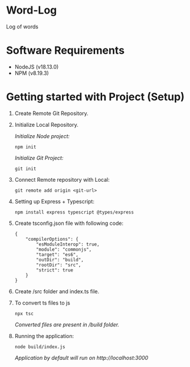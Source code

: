 # Word-Log
Log of words

# Software Requirements
- NodeJS (v18.13.0)
- NPM (v8.19.3)

# Getting started with Project (Setup)
1. Create Remote Git Repository.
2. Initialize Local Repository.

    *Initialize Node project:*

    `npm init`

    *Initialize Git Project:*

    `git init`

3. Connect Remote repository with Local:

    `git remote add origin <git-url>`

4. Setting up Express + Typescript:

    `npm install express typescript @types/express`

5. Create tsconfig.json file with following code: 

    ```
    {
        "compilerOptions": {
            "esModuleInterop": true,
            "module": "commonjs",
            "target": "es6",
            "outDir": "build",
            "rootDir": "src",
            "strict": true
        }
    }
    ```

6. Create /src folder and index.ts file.
7. To convert ts files to js

    `npx tsc`

    *Converted files are present in /build folder.*
8. Running the application:

    `node build/index.js`

    *Application by default will run on http://localhost:3000*
